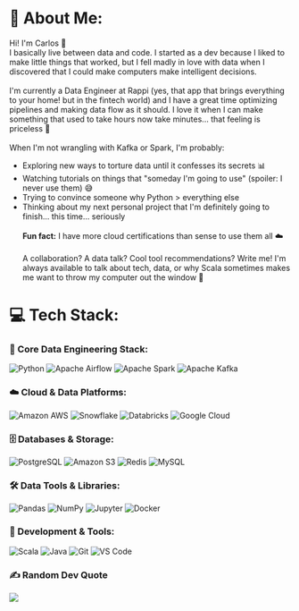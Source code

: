 # 💫 About Me:
Hi! I'm Carlos 👋<br>
I basically live between data and code. I started as a dev because I liked to make little things that worked, but I fell madly in love with data when I discovered that I could make computers make intelligent decisions.<br><br>
I'm currently a Data Engineer at Rappi (yes, that app that brings everything to your home! but in the fintech world) and I have a great time optimizing pipelines and making data flow as it should. I love it when I can make something that used to take hours now take minutes... that feeling is priceless 🚀<br><br>
When I'm not wrangling with Kafka or Spark, I'm probably:<br>
- Exploring new ways to torture data until it confesses its secrets 📊<br>
- Watching tutorials on things that "someday I'm going to use" (spoiler: I never use them) 😅<br>
- Trying to convince someone why Python > everything else<br>
- Thinking about my next personal project that I'm definitely going to finish... this time... seriously<br><br>
**Fun fact:** I have more cloud certifications than sense to use them all ☁️<br><br>
A collaboration? A data talk? Cool tool recommendations? Write me! I'm always available to talk about tech, data, or why Scala sometimes makes me want to throw my computer out the window 🤝

# 💻 Tech Stack:

### 🚀 Core Data Engineering Stack:
![Python](https://img.shields.io/badge/Python-3776AB?style=for-the-badge&logo=python&logoColor=white)
![Apache Airflow](https://img.shields.io/badge/Apache%20Airflow-017CEE?style=for-the-badge&logo=Apache%20Airflow&logoColor=white)
![Apache Spark](https://img.shields.io/badge/Apache%20Spark-E25A1C?style=for-the-badge&logo=Apache%20Spark&logoColor=white)
![Apache Kafka](https://img.shields.io/badge/Apache%20Kafka-000?style=for-the-badge&logo=apachekafka)

### ☁️ Cloud & Data Platforms:
![Amazon AWS](https://img.shields.io/badge/Amazon%20AWS-232F3E?style=for-the-badge&logo=amazon-aws&logoColor=white)
![Snowflake](https://img.shields.io/badge/Snowflake-29B5E8?style=for-the-badge&logo=snowflake&logoColor=white)
![Databricks](https://img.shields.io/badge/Databricks-FF3621?style=for-the-badge&logo=Databricks&logoColor=white)
![Google Cloud](https://img.shields.io/badge/Google%20Cloud-4285F4?style=for-the-badge&logo=google-cloud&logoColor=white)

### 🗄️ Databases & Storage:
![PostgreSQL](https://img.shields.io/badge/PostgreSQL-316192?style=for-the-badge&logo=postgresql&logoColor=white)
![Amazon S3](https://img.shields.io/badge/Amazon%20S3-569A31?style=for-the-badge&logo=amazons3&logoColor=white)
![Redis](https://img.shields.io/badge/Redis-DC382D?style=for-the-badge&logo=redis&logoColor=white)
![MySQL](https://img.shields.io/badge/MySQL-005C84?style=for-the-badge&logo=mysql&logoColor=white)

### 🛠️ Data Tools & Libraries:
![Pandas](https://img.shields.io/badge/Pandas-150458?style=for-the-badge&logo=pandas&logoColor=white)
![NumPy](https://img.shields.io/badge/NumPy-013243?style=for-the-badge&logo=numpy&logoColor=white)
![Jupyter](https://img.shields.io/badge/Jupyter-F37626?style=for-the-badge&logo=Jupyter&logoColor=white)
![Docker](https://img.shields.io/badge/Docker-2496ED?style=for-the-badge&logo=docker&logoColor=white)

### 🔧 Development & Tools:
![Scala](https://img.shields.io/badge/Scala-DC322F?style=for-the-badge&logo=scala&logoColor=white)
![Java](https://img.shields.io/badge/Java-ED8B00?style=for-the-badge&logo=openjdk&logoColor=white)
![Git](https://img.shields.io/badge/Git-F05032?style=for-the-badge&logo=git&logoColor=white)
![VS Code](https://img.shields.io/badge/VS%20Code-007ACC?style=for-the-badge&logo=visual-studio-code&logoColor=white)

### ✍️ Random Dev Quote
![](https://quotes-github-readme.vercel.app/api?type=horizontal&theme=radical)
